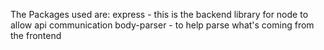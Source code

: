 The Packages used are:
express - this is the backend library for node to allow api communication
body-parser - to help parse what's coming from the frontend
